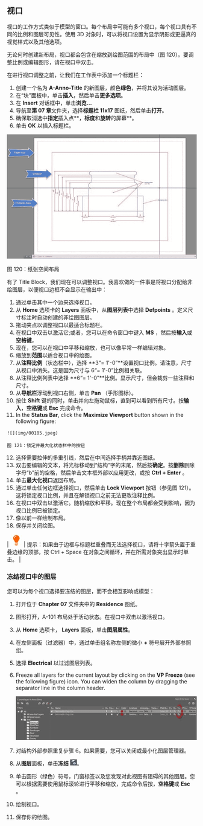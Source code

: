## 视口

视口的工作方式类似于模型的窗口。每个布局中可能有多个视口，每个视口具有不同的比例和图层可见性。使用 3D 对象时，可以将视口设置为显示阴影或更逼真的视觉样式以及其他选项。

无论何时创建新布局，视口都会包含在缩放到绘图范围的布局中（图 120）。要调整比例或编辑图形，请在视口中双击。

在进行视口调整之前，让我们在工作表中添加一个标题栏：

1.  创建一个名为 **A-Anno-Title** 的新图层，颜色**绿色**，并将其设为活动图层。
2.  在“块”面板中，单击**插入**，然后单击**更多选项**。
3.  在 **Insert** 对话框中，单击**浏览...**
4.  导航至**第 07 章**文件夹，选择**标题栏 11x17** 图纸，然后单击**打开**。
5.  确保取消选中**指定**插入点**，**标度**和**旋转**的屏幕**。
6.  单击 **OK** 以插入标题栏。

![](img/00184.jpeg)

图 120：纸张空间布局

有了 Title Block，我们现在可以调整视口。我喜欢做的一件事是将视口分配给非绘图层，以便视口边框不会显示在输出中：

1.  通过单击其中一个边来选择视口。
2.  从 **Home** 选项卡的 **Layers** 面板中，从**图层列表**中选择 **Defpoints** 。定义尺寸标注时自动创建的非绘图图层。
3.  拖动夹点以调整视口以最适合标题栏。
4.  在视口中双击以激活它;或者，您可以在命令窗口中键入 **MS** ，然后按**输入**或**空格键**。
5.  现在，您可以在视口中平移和缩放，也可以像平常一样编辑对象。
6.  缩放到**范围**以适合视口中的绘图。
7.  从**注释比例**（状态栏中），选择 **3“= 1'-0”**设置视口比例。请注意，尺寸从视口中消失。这是因为尺寸与 6“= 1'-0”比例相关联。
8.  从注释比例列表中选择 **6“= 1'-0”**比例。显示尺寸，但会裁剪一些注释和尺寸。
9.  从**导航栏**浮动到视口右侧，单击 **Pan** （手形图标）。
10.  按住 **Shift** 键的同时，单击并向左拖动鼠标，直到可以看到所有尺寸。按**输入**，**空格键**或 **Esc** 完成命令。
11.  In the **Status Bar**, click the **Maximize Viewport** button shown in the following figure:

    ![](img/00185.jpeg)

    图 121：锁定并最大化状态栏中的按钮

12.  选择需要拉伸的多重引线，然后在中间选择手柄并靠近图纸。
13.  双击要编辑的文本，将光标移动到“结构”字的末尾，然后按**确定**。按**删除**删除字母“b”前的空格，然后单击文本框外部以应用更改，或按 **Ctrl + Enter** 。
14.  单击**最大化视口**返回布局。
15.  通过单击任何边框选择视口，然后单击 **Lock Viewport** 按钮（参见图 121）。这将锁定视口比例，并且在解锁视口之前无法更改注释比例。
16.  在视口中双击以激活它。随机缩放和平移。现在整个布局都会受到影响，因为视口比例已被锁定。
17.  像以前一样绘制布局。
18.  保存并关闭绘图。

| ![](img/00033.jpeg) | 提示：如果由于边框与标题栏重叠而无法选择视口，请将十字箭头置于重叠边缘的顶部，按 Ctrl + Space 在对象之间循环，并在所需对象突出显示时单击。 |

### 冻结视口中的图层

您可以为每个视口选择要冻结的图层，而不会相互影响或模型：

1.  打开位于 **Chapter 07** 文件夹中的 **Residence** 图纸。
2.  图形打开，A-101 布局处于活动状态。在视口中双击以激活视口。
3.  从 **Home** 选项卡， **Layers** 面板，单击**图层属性**。
4.  在左侧面板（过滤器）中，通过单击组名称左侧的微小 **+** 符号展开外部参照组。
5.  选择 **Electrical** 以过滤图层列表。
6.  Freeze all layers for the current layout by clicking on the **VP Freeze** (see the following figure) icon. You can widen the column by dragging the separator line in the column header.

    ![](img/00186.jpeg)

7.  对结构外部参照重复步骤 6。如果需要，您可以关闭或最小化图层管理器​​。
8.  从**图层**面板，单击**冻结** ![](img/00187.jpeg)。
9.  单击圆形（绿色）符号，门窗标签以及您发现对此视图有阻碍的其他图层。您可以根据需要使用鼠标滚轮进行平移和缩放，完成命令后按，**空格键**或 **Esc** 。
10.  绘制视口。
11.  保存你的绘图。